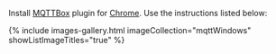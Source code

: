
Install [MQTTBox](https://chrome.google.com/webstore/detail/mqttbox/kaajoficamnjijhkeomgfljpicifbkaf) plugin for [Chrome](https://www.google.com/chrome/). Use the instructions listed below:
 
{% include images-gallery.html imageCollection="mqttWindows" showListImageTitles="true" %}

<br>
